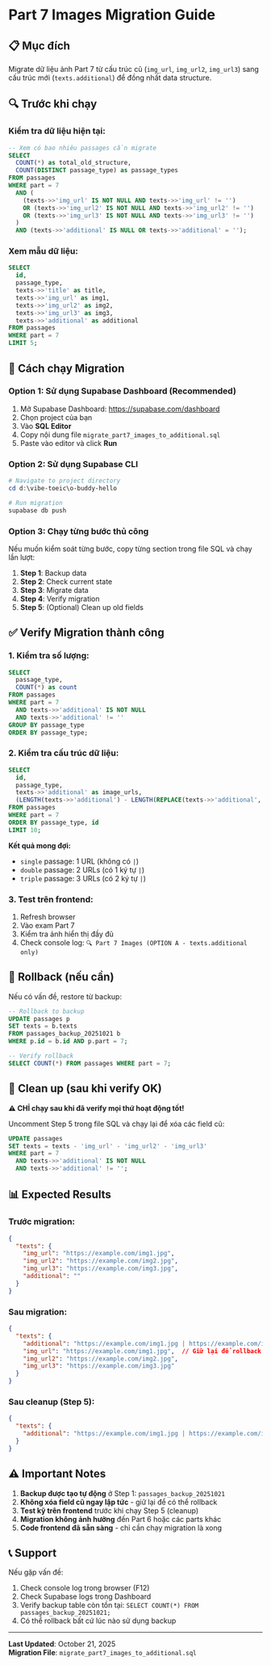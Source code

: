 # Part 7 Images Migration Guide

## 📋 Mục đích
Migrate dữ liệu ảnh Part 7 từ cấu trúc cũ (`img_url`, `img_url2`, `img_url3`) sang cấu trúc mới (`texts.additional`) để đồng nhất data structure.

## 🔍 Trước khi chạy

### Kiểm tra dữ liệu hiện tại:
```sql
-- Xem có bao nhiêu passages cần migrate
SELECT 
  COUNT(*) as total_old_structure,
  COUNT(DISTINCT passage_type) as passage_types
FROM passages
WHERE part = 7
  AND (
    (texts->>'img_url' IS NOT NULL AND texts->>'img_url' != '')
    OR (texts->>'img_url2' IS NOT NULL AND texts->>'img_url2' != '')
    OR (texts->>'img_url3' IS NOT NULL AND texts->>'img_url3' != '')
  )
  AND (texts->>'additional' IS NULL OR texts->>'additional' = '');
```

### Xem mẫu dữ liệu:
```sql
SELECT 
  id,
  passage_type,
  texts->>'title' as title,
  texts->>'img_url' as img1,
  texts->>'img_url2' as img2,
  texts->>'img_url3' as img3,
  texts->>'additional' as additional
FROM passages
WHERE part = 7
LIMIT 5;
```

## 🚀 Cách chạy Migration

### Option 1: Sử dụng Supabase Dashboard (Recommended)
1. Mở Supabase Dashboard: https://supabase.com/dashboard
2. Chọn project của bạn
3. Vào **SQL Editor**
4. Copy nội dung file `migrate_part7_images_to_additional.sql`
5. Paste vào editor và click **Run**

### Option 2: Sử dụng Supabase CLI
```powershell
# Navigate to project directory
cd d:\vibe-toeic\o-buddy-hello

# Run migration
supabase db push
```

### Option 3: Chạy từng bước thủ công
Nếu muốn kiểm soát từng bước, copy từng section trong file SQL và chạy lần lượt:
1. **Step 1**: Backup data
2. **Step 2**: Check current state
3. **Step 3**: Migrate data
4. **Step 4**: Verify migration
5. **Step 5**: (Optional) Clean up old fields

## ✅ Verify Migration thành công

### 1. Kiểm tra số lượng:
```sql
SELECT 
  passage_type,
  COUNT(*) as count
FROM passages
WHERE part = 7
  AND texts->>'additional' IS NOT NULL 
  AND texts->>'additional' != ''
GROUP BY passage_type
ORDER BY passage_type;
```

### 2. Kiểm tra cấu trúc dữ liệu:
```sql
SELECT 
  id,
  passage_type,
  texts->>'additional' as image_urls,
  (LENGTH(texts->>'additional') - LENGTH(REPLACE(texts->>'additional', '|', '')) + 1) as image_count
FROM passages
WHERE part = 7
ORDER BY passage_type, id
LIMIT 10;
```

**Kết quả mong đợi:**
- `single` passage: 1 URL (không có `|`)
- `double` passage: 2 URLs (có 1 ký tự `|`)
- `triple` passage: 3 URLs (có 2 ký tự `|`)

### 3. Test trên frontend:
1. Refresh browser
2. Vào exam Part 7
3. Kiểm tra ảnh hiển thị đầy đủ
4. Check console log: `🔍 Part 7 Images (OPTION A - texts.additional only)`

## 🔄 Rollback (nếu cần)

Nếu có vấn đề, restore từ backup:
```sql
-- Rollback to backup
UPDATE passages p
SET texts = b.texts
FROM passages_backup_20251021 b
WHERE p.id = b.id AND p.part = 7;

-- Verify rollback
SELECT COUNT(*) FROM passages WHERE part = 7;
```

## 🧹 Clean up (sau khi verify OK)

**⚠️ CHỈ chạy sau khi đã verify mọi thứ hoạt động tốt!**

Uncomment Step 5 trong file SQL và chạy lại để xóa các field cũ:
```sql
UPDATE passages
SET texts = texts - 'img_url' - 'img_url2' - 'img_url3'
WHERE part = 7
  AND texts->>'additional' IS NOT NULL 
  AND texts->>'additional' != '';
```

## 📊 Expected Results

### Trước migration:
```json
{
  "texts": {
    "img_url": "https://example.com/img1.jpg",
    "img_url2": "https://example.com/img2.jpg",
    "img_url3": "https://example.com/img3.jpg",
    "additional": ""
  }
}
```

### Sau migration:
```json
{
  "texts": {
    "additional": "https://example.com/img1.jpg | https://example.com/img2.jpg | https://example.com/img3.jpg",
    "img_url": "https://example.com/img1.jpg",  // Giữ lại để rollback (xóa ở Step 5)
    "img_url2": "https://example.com/img2.jpg",
    "img_url3": "https://example.com/img3.jpg"
  }
}
```

### Sau cleanup (Step 5):
```json
{
  "texts": {
    "additional": "https://example.com/img1.jpg | https://example.com/img2.jpg | https://example.com/img3.jpg"
  }
}
```

## ⚠️ Important Notes

1. **Backup được tạo tự động** ở Step 1: `passages_backup_20251021`
2. **Không xóa field cũ ngay lập tức** - giữ lại để có thể rollback
3. **Test kỹ trên frontend** trước khi chạy Step 5 (cleanup)
4. **Migration không ảnh hưởng** đến Part 6 hoặc các parts khác
5. **Code frontend đã sẵn sàng** - chỉ cần chạy migration là xong

## 📞 Support

Nếu gặp vấn đề:
1. Check console log trong browser (F12)
2. Check Supabase logs trong Dashboard
3. Verify backup table còn tồn tại: `SELECT COUNT(*) FROM passages_backup_20251021;`
4. Có thể rollback bất cứ lúc nào sử dụng backup

---

**Last Updated**: October 21, 2025  
**Migration File**: `migrate_part7_images_to_additional.sql`
